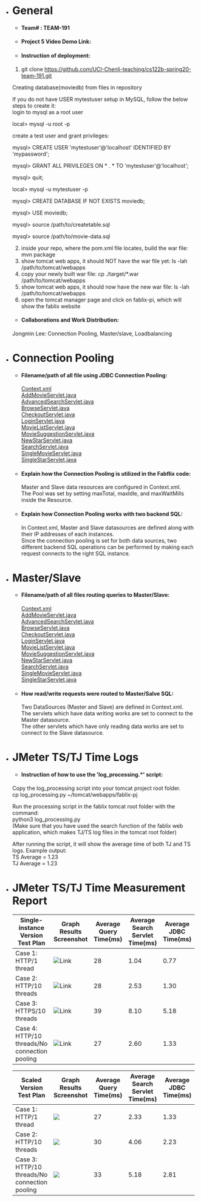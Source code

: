 - # General  
    - #### Team# : TEAM-191  
      
    - #### Project 5 Video Demo Link:  
      
    - #### Instruction of deployment:
    1. git clone https://github.com/UCI-Chenli-teaching/cs122b-spring20-team-191.git
    
    Creating database(moviedb) from files in repository
    
    If you do not have USER mytestuser setup in MySQL, follow the below steps to create it:\
    login to mysql as a root user

    local> mysql -u root -p
    
    create a test user and grant privileges:

    mysql> CREATE USER 'mytestuser'@'localhost' IDENTIFIED BY 'mypassword';
    
    mysql> GRANT ALL PRIVILEGES ON * . * TO 'mytestuser'@'localhost';
    
    mysql> quit;
    
    local> mysql -u mytestuser -p
    
    mysql> CREATE DATABASE IF NOT EXISTS moviedb;
    
    mysql> USE moviedb;
    
    mysql> source /path/to/createtable.sql 
    
    mysql> source /path/to/movie-data.sql
    
    2. inside your repo, where the pom.xml file locates, build the war file:
    mvn package
    3. show tomcat web apps, it should NOT have the war file yet:
    ls -lah /path/to/tomcat/webapps
    4. copy your newly built war file:
    cp ./target/*.war /path/to/tomcat/webapps
    5. show tomcat web apps, it should now have the new war file:
    ls -lah /path/to/tomcat/webapps
    6. open the tomcat manager page and click on fablix-pi, which will show the fablix website
    
    - #### Collaborations and Work Distribution:  
    Jongmin Lee: Connection Pooling, Master/slave, Loadbalancing
    
- # Connection Pooling  
    - #### Filename/path of all file using JDBC Connection Pooling:  
        [Context.xml](https://github.com/UCI-Chenli-teaching/cs122b-spring20-team-191/blob/master/fablix-web/web/META-INF/context.xml)  
        [AddMovieServlet.java](https://github.com/UCI-Chenli-teaching/cs122b-spring20-team-191/blob/master/fablix-web/src/AddMovieServlet.java)  
        [AdvancedSearchServlet.java](https://github.com/UCI-Chenli-teaching/cs122b-spring20-team-191/blob/master/fablix-web/src/AdvancedSearchServlet.java)  
        [BrowseServlet.java](https://github.com/UCI-Chenli-teaching/cs122b-spring20-team-191/blob/master/fablix-web/src/BrowseServlet.java)  
        [CheckoutServlet.java](https://github.com/UCI-Chenli-teaching/cs122b-spring20-team-191/blob/master/fablix-web/src/CheckoutServlet.java)  
        [LoginServlet.java](https://github.com/UCI-Chenli-teaching/cs122b-spring20-team-191/blob/master/fablix-web/src/LoginServlet.java)  
        [MovieListServlet.java](https://github.com/UCI-Chenli-teaching/cs122b-spring20-team-191/blob/master/fablix-web/src/MovieListServlet.java)  
        [MovieSuggestionServlet.java](https://github.com/UCI-Chenli-teaching/cs122b-spring20-team-191/blob/master/fablix-web/src/MovieSuggestionServlet.java)  
        [NewStarServlet.java](https://github.com/UCI-Chenli-teaching/cs122b-spring20-team-191/blob/master/fablix-web/src/NewStarServlet.java)  
        [SearchServlet.java](https://github.com/UCI-Chenli-teaching/cs122b-spring20-team-191/blob/master/fablix-web/src/SearchServlet.java)  
        [SingleMovieServlet.java](https://github.com/UCI-Chenli-teaching/cs122b-spring20-team-191/blob/master/fablix-web/src/SingleMovieServlet.java)  
        [SingleStarServlet.java](https://github.com/UCI-Chenli-teaching/cs122b-spring20-team-191/blob/master/fablix-web/src/SingleStarServlet.java)  
        
    - #### Explain how the Connection Pooling is utilized in the Fabflix code:  
        Master and Slave data resources are configured in Context.xml.  
        The Pool was set by setting maxTotal, maxIdle, and maxWaitMills inside the Resource.  
        
          
    - #### Explain how Connection Pooling works with two backend SQL:  
        In Context.xml, Master and Slave datasources are defined along with their IP addresses of each instances.  
        Since the connection pooling is set for both data sources, two different backend SQL operations can be performed by making each request connects to the right SQL instance.
        
        
- # Master/Slave  
    - #### Filename/path of all files routing queries to Master/Slave:  
        [Context.xml](https://github.com/UCI-Chenli-teaching/cs122b-spring20-team-191/blob/master/fablix-web/web/META-INF/context.xml)  
        [AddMovieServlet.java](https://github.com/UCI-Chenli-teaching/cs122b-spring20-team-191/blob/master/fablix-web/src/AddMovieServlet.java)  
        [AdvancedSearchServlet.java](https://github.com/UCI-Chenli-teaching/cs122b-spring20-team-191/blob/master/fablix-web/src/AdvancedSearchServlet.java)  
        [BrowseServlet.java](https://github.com/UCI-Chenli-teaching/cs122b-spring20-team-191/blob/master/fablix-web/src/BrowseServlet.java)  
        [CheckoutServlet.java](https://github.com/UCI-Chenli-teaching/cs122b-spring20-team-191/blob/master/fablix-web/src/CheckoutServlet.java)  
        [LoginServlet.java](https://github.com/UCI-Chenli-teaching/cs122b-spring20-team-191/blob/master/fablix-web/src/LoginServlet.java)  
        [MovieListServlet.java](https://github.com/UCI-Chenli-teaching/cs122b-spring20-team-191/blob/master/fablix-web/src/MovieListServlet.java)  
        [MovieSuggestionServlet.java](https://github.com/UCI-Chenli-teaching/cs122b-spring20-team-191/blob/master/fablix-web/src/MovieSuggestionServlet.java)  
        [NewStarServlet.java](https://github.com/UCI-Chenli-teaching/cs122b-spring20-team-191/blob/master/fablix-web/src/NewStarServlet.java)  
        [SearchServlet.java](https://github.com/UCI-Chenli-teaching/cs122b-spring20-team-191/blob/master/fablix-web/src/SearchServlet.java)  
        [SingleMovieServlet.java](https://github.com/UCI-Chenli-teaching/cs122b-spring20-team-191/blob/master/fablix-web/src/SingleMovieServlet.java)  
        [SingleStarServlet.java](https://github.com/UCI-Chenli-teaching/cs122b-spring20-team-191/blob/master/fablix-web/src/SingleStarServlet.java)  
        
    - #### How read/write requests were routed to Master/Salve SQL:  
        Two DataSources (Master and Slave) are defined in Context.xml.  
        The servlets which have data writing works are set to connect to the Master datasource.  
        The other servlets which have only reading data works are set to connect to the Slave datasource.
         
          
- # JMeter TS/TJ Time Logs  
    - #### Instruction of how to use the 'log_processing.*' script:  
    Copy the log_processing script into your tomcat project root folder.  
    cp log_processing.py ~/tomcat/webapps/fablix-pj  
    
    Run the processing script in the fablix tomcat root folder with the command:  
    python3 log_processing.py  
    (Make sure that you have used the search function of the fablix web application, which makes TJ/TS log files in the tomcat root folder)  
      
    After running the script, it will show the average time of both TJ and TS logs.
    Example output:  
    TS Average = 1.23  
    TJ Average = 1.23 
    

        
- # JMeter TS/TJ Time Measurement Report  
  | **Single-instance Version Test Plan**          | **Graph Results Screenshot** | **Average Query Time(ms)** | **Average Search Servlet Time(ms)** | **Average JDBC Time(ms)** | **Analysis** |
    |------------------------------------------------|------------------------------|----------------------------|-------------------------------------|---------------------------|--------------|
    | Case 1: HTTP/1 thread                          | ![Link](https://github.com/UCI-Chenli-teaching/cs122b-spring20-team-191/blob/master/img/single_case1.png)   | 28                         | 1.04                                  | 0.77                       | ??           |
    | Case 2: HTTP/10 threads                        | ![Link](https://github.com/UCI-Chenli-teaching/cs122b-spring20-team-191/blob/master/img/single_case2.png)   | 28                         | 2.53                                  | 1.30                        | ??           |
    | Case 3: HTTPS/10 threads                       | ![Link](https://github.com/UCI-Chenli-teaching/cs122b-spring20-team-191/blob/master/img/single_case3.png)   | 39                         | 8.10                                  | 5.18                    | ??           |
    | Case 4: HTTP/10 threads/No connection pooling  | ![Link](https://github.com/UCI-Chenli-teaching/cs122b-spring20-team-191/blob/master/img/single_case4.png)   | 27                         | 2.60                                  | 1.33                        | ??           |

    | **Scaled Version Test Plan**                   | **Graph Results Screenshot** | **Average Query Time(ms)** | **Average Search Servlet Time(ms)** | **Average JDBC Time(ms)** | **Analysis** |
    |------------------------------------------------|------------------------------|----------------------------|-------------------------------------|---------------------------|--------------|
    | Case 1: HTTP/1 thread                          | ![](https://github.com/UCI-Chenli-teaching/cs122b-spring20-team-191/blob/master/img/scaled_case1.png)   | 27                         | 2.33                                 | 1.33                       | ??           |
    | Case 2: HTTP/10 threads                        | ![](https://github.com/UCI-Chenli-teaching/cs122b-spring20-team-191/blob/master/img/scaled_case2.png)   | 30                         | 4.06                                 | 2.23                        | ??           |
    | Case 3: HTTP/10 threads/No connection pooling                        | ![](https://github.com/UCI-Chenli-teaching/cs122b-spring20-team-191/blob/master/img/scaled_case3.png)   | 33                         | 5.18                                 | 2.81                        | ??           |      
